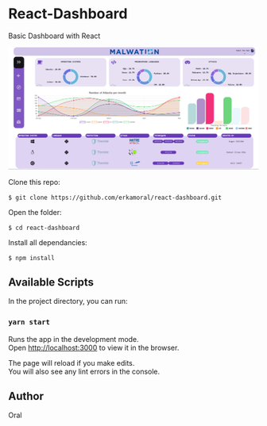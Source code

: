 # React-Dashboard

Basic Dashboard with React

![plot](https://github.com/erkamoral/react-dashboard/blob/dev1/src/assets/img/malwation_image.png?raw=true "Title")

Clone this repo:

```
$ git clone https://github.com/erkamoral/react-dashboard.git
```

Open the folder:

```
$ cd react-dashboard
```

Install all dependancies:

```
$ npm install
```

## Available Scripts

In the project directory, you can run:

### `yarn start`

Runs the app in the development mode.\
Open [http://localhost:3000](http://localhost:3000) to view it in the browser.

The page will reload if you make edits.\
You will also see any lint errors in the console.

## Author

Oral
